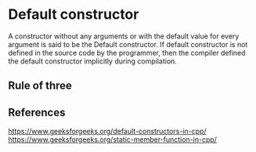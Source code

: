 # Default constructor
A constructor without any arguments or with the default value for every argument is said to be the Default constructor.
If default constructor is not defined in the source code by the programmer, then the compiler defined the default constructor implicitly during compilation.

## Rule of three


## References 
https://www.geeksforgeeks.org/default-constructors-in-cpp/
https://www.geeksforgeeks.org/static-member-function-in-cpp/